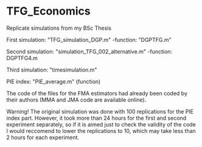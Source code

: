 # TFG_Economics
Replicate simulations from my BSc Thesis 

First simulation: "TFG_simulation_DGP.m"
  -function: "DGPTFG.m"
  
Second simulation: "simulation_TFG_002_alternative.m"
  -function: DGPTFG4.m
  
Third simulation: "timesimulation.m"  
 
PIE index: "PIE_average.m" (function)

The code of the files for the FMA estimators had already been coded by their authors (MMA and JMA code are available online).

Warning! The original simulation was done with 100 replications for the PIE index part. However, it took more than 24 hours for the first and second experiment separately, so if it is aimed just to check the validity of the code I would reccomend to lower the replications to 10, which may take less than 2 hours for each experiment.
